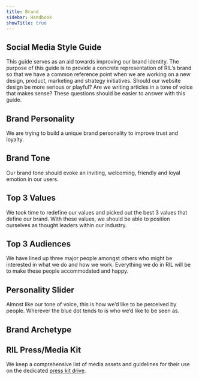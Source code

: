 ```yaml
---
title: Brand
sidebar: Handbook
showTitle: true
---
```



## Social Media Style Guide 

This guide serves as an aid towards improving our brand identity.  The purpose of this guide is to provide a concrete representation of RIL’s brand so that we have a common reference point when we are working on a new design, product, marketing and strategy initiatives. Should our website design be more serious or playful? Are we writing articles in a tone of voice that makes sense? These questions should be easier to answer with this guide. 

## Brand Personality
<!-- <img  width="1148" src="../../images/brand/20230202_084504_0000.png" alt="brand personality" /> -->

We are trying to build a unique brand personality to improve trust and loyalty.  

## Brand Tone

Our brand tone should evoke an inviting, welcoming, friendly and loyal emotion in our users. 

## Top 3 Values

We took time to redefine our values and picked out the best 3 values that define our brand. With these values, we should be able to position ourselves as thought leaders within our industry. 

 
## Top 3 Audiences

We have lined up three major people amongst others who might be interested in what we do and how we work. Everything we do in RIL will be to make these people accommodated and happy.


## Personality Slider

Almost like our tone of voice, this is how we’d like to be perceived by people. Wherever the blue dot tends to is who we’d like to be seen as. 


## Brand Archetype







## RIL Press/Media Kit

We keep a comprehensive list of media assets and guidelines for their use on the dedicated [press kit drive](https://drive.google.com/file/d/1Jp2mWiJdeG_qHfXBDxycoWLVJlPI92Yd/view?usp=share_link). 

